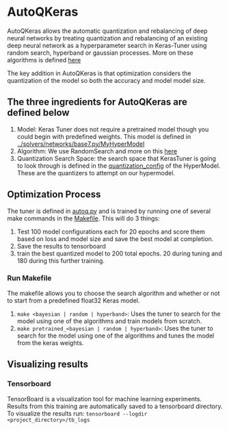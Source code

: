 # AutoQKeras
AutoQKeras allows the automatic quantization and rebalancing of deep neural networks by treating quantization and rebalancing of an existing deep neural network as a hyperparameter search in Keras-Tuner using random search, hyperband or gaussian processes. More on these algorithms is defined [here](https://keras.io/api/keras_tuner/tuners/) 

The key addition in AutoQKeras is that optimization considers the quantization of the model so both the accuracy and model model size.

## The three ingredients for AutoQKeras are defined below
1. Model: Keras Tuner does not require a pretrained model though you could begin with predefined weights. This model is defined in [../solvers/networks/base7.py/MyHyperModel](../solvers/networks/base7.py)
2. Algorithm: We use RandomSearch and more on this [here](https://keras.io/api/keras_tuner/tuners/) 
3. Quantization Search Space: the search space that KerasTuner is going to look through is defined in the [quantization_config](./quantization_config.yaml) of the HyperModel. These are the quantizers to attempt on our hypermodel.

## Optimization Process
The tuner is defined in [autoq.py](autoq.py) and is trained by running one of several make commands in the [Makefile](./Makefile). This will do 3 things:
1. Test 100 model configurations each for 20 epochs and score them based on loss and model size and save the best model at completion.
2. Save the results to tensorboard
3. train the best quantized model to 200 total epochs. 20 during tuning and 180 during this further training.

### Run Makefile
The makefile allows you to choose the search algorithm and whether or not to start from a predefined float32 Keras model. 
1. `make <bayesian | random | hyperband>`: Uses the tuner to search for the model using one of the algorithms and train models from scratch.
2. `make pretrained_<bayesian | random | hyperband>`: Uses the tuner to search for the model using one of the algorithms and tunes the model from the keras weights.

## Visualizing results
### Tensorboard
TensorBoard is a visualization tool for machine learning experiments. 
Results from this training are automatically saved to a tensorboard directory. 
To visualize the results run: 
`tensorboard --logdir <project_directory>/tb_logs`
